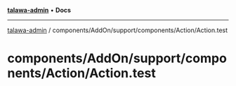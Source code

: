 [**talawa-admin**](../../../../../../README.md) • **Docs**

***

[talawa-admin](../../../../../../modules.md) / components/AddOn/support/components/Action/Action.test

# components/AddOn/support/components/Action/Action.test
